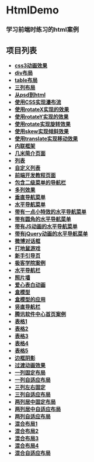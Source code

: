 # HtmlDemo
### 学习前端时练习的html案例
## 项目列表
- **[css3动画效果](http://meishadevs.com/HtmlDemo//css3%E5%8A%A8%E7%94%BB%E6%95%88%E6%9E%9C/index.html)**
- **[div布局](http://meishadevs.com/HtmlDemo//div%E5%B8%83%E5%B1%80/div%E5%B8%83%E5%B1%80.html)**
- **[table布局](http://meishadevs.com/HtmlDemo//table%E5%B8%83%E5%B1%80/table%E5%B8%83%E5%B1%80.html)**
- **[三列布局](http://meishadevs.com/HtmlDemo//%E4%B8%89%E5%88%97%E5%B8%83%E5%B1%80/index.html)**
- **[从psd到html](http://meishadevs.com/HtmlDemo//%E4%BB%8Epsd%E5%88%B0html/index.html)**
- **[使用CSS实现瀑布流](http://meishadevs.com/HtmlDemo//%E4%BD%BF%E7%94%A8CSS%E5%AE%9E%E7%8E%B0%E7%80%91%E5%B8%83%E6%B5%81/index.html)**
- **[使用rotateX实现的效果](http://meishadevs.com/HtmlDemo//%E4%BD%BF%E7%94%A8rotateX%E5%AE%9E%E7%8E%B0%E7%9A%84%E6%95%88%E6%9E%9C/index.html)**
- **[使用rotateY实现的效果](http://meishadevs.com/HtmlDemo//%E4%BD%BF%E7%94%A8rotateY%E5%AE%9E%E7%8E%B0%E7%9A%84%E6%95%88%E6%9E%9C/index.html)**
- **[使用rotate实现旋转效果](http://meishadevs.com/HtmlDemo//%E4%BD%BF%E7%94%A8rotate%E5%AE%9E%E7%8E%B0%E6%97%8B%E8%BD%AC%E6%95%88%E6%9E%9C/index.html)**
- **[使用skew实现倾斜效果](http://meishadevs.com/HtmlDemo//%E4%BD%BF%E7%94%A8skew%E5%AE%9E%E7%8E%B0%E5%80%BE%E6%96%9C%E6%95%88%E6%9E%9C/index.html)**
- **[使用translate实现移动效果](http://meishadevs.com/HtmlDemo//%E4%BD%BF%E7%94%A8translate%E5%AE%9E%E7%8E%B0%E7%A7%BB%E5%8A%A8%E6%95%88%E6%9E%9C/index.html)**
- **[内联框架](http://meishadevs.com/HtmlDemo//%E5%86%85%E8%81%94%E6%A1%86%E6%9E%B6/index01.html)**
- **[几米简介页面](http://meishadevs.com/HtmlDemo//%E5%87%A0%E7%B1%B3%E7%AE%80%E4%BB%8B%E9%A1%B5%E9%9D%A2/index.html)**
- **[列表](http://meishadevs.com/HtmlDemo//%E5%88%97%E8%A1%A8/%E5%88%97%E8%A1%A8.html)**
- **[自定义列表](http://meishadevs.com/HtmlDemo//%E5%88%97%E8%A1%A8/%E8%87%AA%E5%AE%9A%E4%B9%89%E5%88%97%E8%A1%A8.html)**
- **[前端开发教程页面](http://meishadevs.com/HtmlDemo//%E5%89%8D%E7%AB%AF%E5%BC%80%E5%8F%91%E6%95%99%E7%A8%8B%E9%A1%B5%E9%9D%A2/index.html)**
- **[包含二级菜单的导航栏](http://meishadevs.com/HtmlDemo//%E5%8C%85%E5%90%AB%E4%BA%8C%E7%BA%A7%E8%8F%9C%E5%8D%95%E7%9A%84%E5%AF%BC%E8%88%AA%E6%A0%8F/index.html)**
- **[多列效果](http://meishadevs.com/HtmlDemo//%E5%A4%9A%E5%88%97%E6%95%88%E6%9E%9C/index.html)**
- **[垂直导航菜单](http://meishadevs.com/HtmlDemo//%E5%AF%BC%E8%88%AA%E6%9D%A1%E8%8F%9C%E5%8D%95%E5%88%B6%E4%BD%9C/01%20%E5%9E%82%E7%9B%B4%E8%8F%9C%E5%8D%95.html)**
- **[水平导航菜单](http://meishadevs.com/HtmlDemo//%E5%AF%BC%E8%88%AA%E6%9D%A1%E8%8F%9C%E5%8D%95%E5%88%B6%E4%BD%9C/02%20%E6%B0%B4%E5%B9%B3%E8%8F%9C%E5%8D%95.html)**
- **[带有一点小特效的水平导航菜单](http://meishadevs.com/HtmlDemo//%E5%AF%BC%E8%88%AA%E6%9D%A1%E8%8F%9C%E5%8D%95%E5%88%B6%E4%BD%9C/03%20%E6%B0%B4%E5%B9%B3%E8%8F%9C%E5%8D%95hover.html)**
- **[带有圆角的水平导航菜单](http://meishadevs.com/HtmlDemo//%E5%AF%BC%E8%88%AA%E6%9D%A1%E8%8F%9C%E5%8D%95%E5%88%B6%E4%BD%9C/04%20%E5%9C%86%E8%A7%92%E6%B0%B4%E5%B9%B3%E8%8F%9C%E5%8D%95.html)**
- **[带有JS动画的水平导航菜单](http://meishadevs.com/HtmlDemo//%E5%AF%BC%E8%88%AA%E6%9D%A1%E8%8F%9C%E5%8D%95%E5%88%B6%E4%BD%9C/05%20JS%E5%8A%A8%E7%94%BB%E6%B0%B4%E5%B9%B3%E8%8F%9C%E5%8D%95.html)**
- **[带有jQuery动画的水平导航菜单](http://meishadevs.com/HtmlDemo//%E5%AF%BC%E8%88%AA%E6%9D%A1%E8%8F%9C%E5%8D%95%E5%88%B6%E4%BD%9C/06%20JQ%E5%8A%A8%E7%94%BB%E6%B0%B4%E5%B9%B3%E8%8F%9C%E5%8D%95.html)**
- **[微博对话框](http://meishadevs.com/HtmlDemo//%E5%BE%AE%E5%8D%9A%E5%AF%B9%E8%AF%9D%E6%A1%86/index.html)**
- **[打地鼠游戏](http://meishadevs.com/HtmlDemo//%E6%89%93%E5%9C%B0%E9%BC%A0%E6%B8%B8%E6%88%8F%E4%BB%A3%E7%A0%81/index.html)**
- **[新手引导页](http://meishadevs.com/HtmlDemo//%E6%96%B0%E6%89%8B%E5%AF%BC%E8%88%AA%E8%AF%BE%E7%A8%8B%E6%BA%90%E4%BB%A3%E7%A0%81/demo3.html)**
- **[极客学院案例](http://meishadevs.com/HtmlDemo//%E6%9E%81%E5%AE%A2%E5%AD%A6%E9%99%A2%E6%A1%88%E4%BE%8B/index.html)**
- **[水平导航栏](http://meishadevs.com/HtmlDemo//%E6%B0%B4%E5%B9%B3%E5%AF%BC%E8%88%AA%E6%A0%8F/index.html)**
- **[照片墙](http://meishadevs.com/HtmlDemo//%E7%85%A7%E7%89%87%E5%A2%99/index.html)**
- **[爱心表白动画](http://meishadevs.com/HtmlDemo//%E7%88%B1%E5%BF%83%E8%A1%A8%E7%99%BD%E5%8A%A8%E7%94%BB/index.html)**
- **[盒模型](http://meishadevs.com/HtmlDemo//%E7%9B%92%E5%AD%90%E6%A8%A1%E5%9E%8B/%E7%9B%92%E5%AD%90%E6%A8%A1%E5%9E%8B.html)**
- **[盒模型的应用](http://meishadevs.com/HtmlDemo//%E7%9B%92%E5%AD%90%E6%A8%A1%E5%9E%8B%E7%9A%84%E5%BA%94%E7%94%A8/index.html)**
- **[竖直导航栏](http://meishadevs.com/HtmlDemo//%E7%AB%96%E7%9B%B4%E5%AF%BC%E8%88%AA%E6%A0%8F/index.html)**
- **[腾讯软件中心首页案例](http://meishadevs.com/HtmlDemo//%E8%85%BE%E8%AE%AF%E8%BD%AF%E4%BB%B6%E4%B8%AD%E5%BF%83/index.html)**
- **[表格1](http://meishadevs.com/HtmlDemo//%E8%A1%A8%E6%A0%BC/%E8%A1%A8%E6%A0%BC1.html)**
- **[表格2](http://meishadevs.com/HtmlDemo//%E8%A1%A8%E6%A0%BC/%E8%A1%A8%E6%A0%BC2.html)**
- **[表格3](http://meishadevs.com/HtmlDemo//%E8%A1%A8%E6%A0%BC/%E8%A1%A8%E6%A0%BC3.html)**
- **[表格4](http://meishadevs.com/HtmlDemo//%E8%A1%A8%E6%A0%BC1/%E8%A1%A8%E6%A0%BC.html)**
- **[表格5](http://meishadevs.com/HtmlDemo//%E8%A1%A8%E6%A0%BC2/%E8%A1%A8%E6%A0%BC.html)**
- **[边框阴影](http://meishadevs.com/HtmlDemo//%E8%BE%B9%E6%A1%86%E7%9A%84%E9%98%B4%E5%BD%B1%E6%95%88%E6%9E%9C/%E8%BE%B9%E6%A1%86.html)**
- **[过渡动画效果](http://meishadevs.com/HtmlDemo//%E8%BF%87%E6%B8%A1%E5%8A%A8%E7%94%BB%E6%95%88%E6%9E%9C/index.html)**
- **[一列固定布局](http://meishadevs.com/HtmlDemo//%E9%A1%B5%E9%9D%A2%E5%B8%83%E5%B1%80%E7%BB%93%E6%9E%84/%E4%B8%80%E5%88%97%E5%9B%BA%E5%AE%9A.html)**
- **[一列自适应布局](http://meishadevs.com/HtmlDemo//%E9%A1%B5%E9%9D%A2%E5%B8%83%E5%B1%80%E7%BB%93%E6%9E%84/%E4%B8%80%E5%88%97%E8%87%AA%E9%80%82%E5%BA%94.html)**
- **[三列左右固定](http://meishadevs.com/HtmlDemo//%E9%A1%B5%E9%9D%A2%E5%B8%83%E5%B1%80%E7%BB%93%E6%9E%84/%E4%B8%89%E5%88%97%E5%B7%A6%E5%8F%B3%E5%9B%BA%E5%AE%9A.html)**
- **[三列自适应布局](http://meishadevs.com/HtmlDemo//%E9%A1%B5%E9%9D%A2%E5%B8%83%E5%B1%80%E7%BB%93%E6%9E%84/%E4%B8%89%E5%88%97%E8%87%AA%E9%80%82%E5%BA%94.html)**
- **[两列居中固定布局](http://meishadevs.com/HtmlDemo/%E9%A1%B5%E9%9D%A2%E5%B8%83%E5%B1%80%E7%BB%93%E6%9E%84/%E4%B8%A4%E5%88%97%E5%B1%85%E4%B8%AD%E5%9B%BA%E5%AE%9A.html)**
- **[两列居中自适应布局](http://meishadevs.com/HtmlDemo/%E9%A1%B5%E9%9D%A2%E5%B8%83%E5%B1%80%E7%BB%93%E6%9E%84/%E4%B8%A4%E5%88%97%E5%B1%85%E4%B8%AD%E8%87%AA%E9%80%82%E5%BA%94.html)**
- **[两列自适应布局](http://meishadevs.com/HtmlDemo/%E9%A1%B5%E9%9D%A2%E5%B8%83%E5%B1%80%E7%BB%93%E6%9E%84/%E4%B8%A4%E5%88%97%E8%87%AA%E9%80%82%E5%BA%94.html)**
- **[混合布局1](http://meishadevs.com/HtmlDemo//%E9%A1%B5%E9%9D%A2%E5%B8%83%E5%B1%80%E7%BB%93%E6%9E%84/%E6%B7%B7%E5%90%88%E5%B8%83%E5%B1%8001.html)**
- **[混合布局2](http://meishadevs.com/HtmlDemo//%E9%A1%B5%E9%9D%A2%E5%B8%83%E5%B1%80%E7%BB%93%E6%9E%84/%E6%B7%B7%E5%90%88%E5%B8%83%E5%B1%8002.html)**
- **[混合布局3](http://meishadevs.com/HtmlDemo//%E9%A1%B5%E9%9D%A2%E5%B8%83%E5%B1%80%E7%BB%93%E6%9E%84/%E6%B7%B7%E5%90%88%E5%B8%83%E5%B1%8003.html)**
- **[混合布局4](http://meishadevs.com/HtmlDemo//%E9%A1%B5%E9%9D%A2%E5%B8%83%E5%B1%80%E7%BB%93%E6%9E%84/%E6%B7%B7%E5%90%88%E5%B8%83%E5%B1%8004.html)**
- **[混合自适应布局](http://meishadevs.com/HtmlDemo//%E9%A1%B5%E9%9D%A2%E5%B8%83%E5%B1%80%E7%BB%93%E6%9E%84/%E6%B7%B7%E5%90%88%E5%B8%83%E5%B1%80%E8%87%AA%E9%80%82%E5%BA%94.html)**
